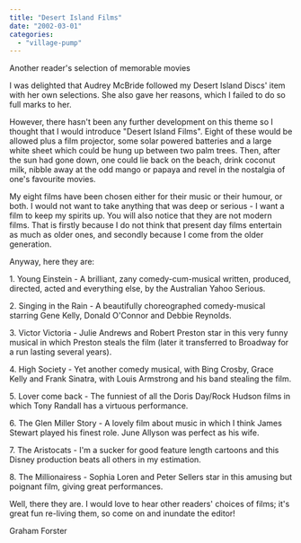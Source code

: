 ```yaml
---
title: "Desert Island Films"
date: "2002-03-01"
categories: 
  - "village-pump"
---
```


Another reader's selection of memorable movies

I was delighted that Audrey McBride followed my Desert Island Discs' item with her own selections. She also gave her reasons, which I failed to do so full marks to her.

However, there hasn't been any further development on this theme so I thought that I would introduce "Desert Island Films". Eight of these would be allowed plus a film projector, some solar powered batteries and a large white sheet which could be hung up between two palm trees. Then, after the sun had gone down, one could lie back on the beach, drink coconut milk, nibble away at the odd mango or papaya and revel in the nostalgia of one's favourite movies.

My eight films have been chosen either for their music or their humour, or both. I would not want to take anything that was deep or serious - I want a film to keep my spirits up. You will also notice that they are not modern films. That is firstly because I do not think that present day films entertain as much as older ones, and secondly because I come from the older generation.

Anyway, here they are:

1\. Young Einstein - A brilliant, zany comedy-cum-musical written, produced, directed, acted and everything else, by the Australian Yahoo Serious.

2\. Singing in the Rain - A beautifully choreographed comedy-musical starring Gene Kelly, Donald O'Connor and Debbie Reynolds.

3\. Victor Victoria - Julie Andrews and Robert Preston star in this very funny musical in which Preston steals the film (later it transferred to Broadway for a run lasting several years).

4\. High Society - Yet another comedy musical, with Bing Crosby, Grace Kelly and Frank Sinatra, with Louis Armstrong and his band stealing the film.

5\. Lover come back - The funniest of all the Doris Day/Rock Hudson films in which Tony Randall has a virtuous performance.

6\. The Glen Miller Story - A lovely film about music in which I think James Stewart played his finest role. June Allyson was perfect as his wife.

7\. The Aristocats - I'm a sucker for good feature length cartoons and this Disney production beats all others in my estimation.

8\. The Millionairess - Sophia Loren and Peter Sellers star in this amusing but poignant film, giving great performances.

Well, there they are. I would love to hear other readers' choices of films; it's great fun re-living them, so come on and inundate the editor!

Graham Forster
